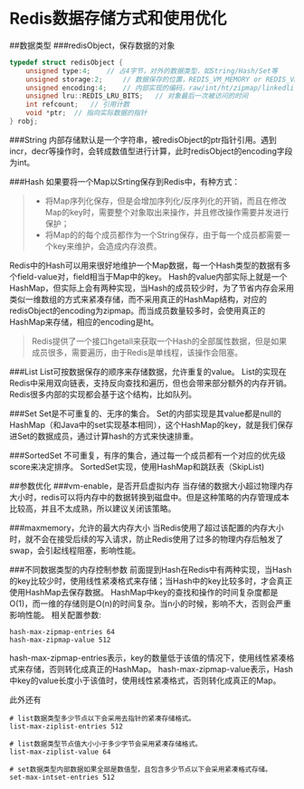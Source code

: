 # Redis数据存储方式和使用优化
##数据类型
###redisObject，保存数据的对象

```c
typedef struct redisObject {
    unsigned type:4;    // 占4字节，对外的数据类型，如String/Hash/Set等
    unsigned storage:2;     // 数据保存的位置，REDIS_VM_MEMORY or REDIS_VM_SWAPPING
    unsigned encoding:4;    // 内部实现的编码，raw/int/ht/zipmap/linkedlist/ziplist/intset等
    unsigned lru::REDIS_LRU_BITS;   // 对象最后一次被访问的时间
    int refcount;   // 引用计数
    void *ptr;  // 指向实际数据的指针
} robj;

```

###String
内部存储默认是一个字符串，被redisObject的ptr指针引用。遇到incr，decr等操作时，会转成数值型进行计算，此时redisObject的encoding字段为int。

###Hash
如果要将一个Map以Srting保存到Redis中，有种方式：
>* 将Map序列化保存，但是会增加序列化/反序列化的开销，而且在修改Map的key时，需要整个对象取出来操作，并且修改操作需要并发进行保护；
>* 将Map的的每个成员都作为一个String保存，由于每一个成员都需要一个key来维护，会造成内存浪费。

Redis中的Hash可以用来很好地维护一个Map数据，每一个Hash类型的数据有多个field-value对，field相当于Map中的key。
Hash的value内部实际上就是一个HashMap，但实际上会有两种实现，当Hash的成员较少时，为了节省内存会采用类似一维数组的方式来紧凑存储，而不采用真正的HashMap结构，对应的redisObject的encoding为zipmap。而当成员数量较多时，会使用真正的HashMap来存储，相应的encoding是ht。
>Redis提供了一个接口hgetall来获取一个Hash的全部属性数据，但是如果成员很多，需要遍历，由于Redis是单线程，该操作会阻塞。

###List
List可按数据保存的顺序来存储数据，允许重复的value。
List的实现在Redis中采用双向链表，支持反向查找和遍历，但也会带来部分额外的内存开销。
Redis很多内部的实现都会基于这个结构，比如队列。

###Set
Set是不可重复的、无序的集合。
Set的内部实现是其value都是null的HashMap（和Java中的set实现基本相同），这个HashMap的key，就是我们保存进Set的数据成员，通过计算hash的方式来快速排重。

###SortedSet
不可重复，有序的集合，通过每一个成员都有一个对应的优先级score来决定排序。
SortedSet实现，使用HashMap和跳跃表（SkipList)

##参数优化
###vm-enable，是否开启虚拟内存
当存储的数据大小超过物理内存大小时，redis可以将内存中的数据转换到磁盘中。但是这种策略的内存管理成本比较高，并且不太成熟，所以建议关闭该策略。

###maxmemory，允许的最大内存大小
当Redis使用了超过该配置的内存大小时，就不会在接受后续的写入请求，防止Redis使用了过多的物理内存后触发了swap，会引起线程阻塞，影响性能。

###不同数据类型的内存控制参数
前面提到Hash在Redis中有两种实现，当Hash的key比较少时，使用线性紧凑格式来存储；当Hash中的key比较多时，才会真正使用HashMap去保存数据。
HashMap中key的查找和操作的时间复杂度都是O(1)，而一维的存储则是O(n)的时间复杂。当n小的时候，影响不大，否则会严重影响性能。
相关配置参数:

```shell
hash-max-zipmap-entries 64
hash-max-zipmap-value 512
```
hash-max-zipmap-entries表示，key的数量低于该值的情况下，使用线性紧凑格式来存储，否则转化成真正的HashMap。
hash-max-zipmap-value表示，Hash中key的value长度小于该值时，使用线性紧凑格式，否则转化成真正的Map。

此外还有

```shell
# list数据类型多少节点以下会采用去指针的紧凑存储格式。
list-max-ziplist-entries 512

# list数据类型节点值大小小于多少字节会采用紧凑存储格式。
list-max-ziplist-value 64 

# set数据类型内部数据如果全部是数值型，且包含多少节点以下会采用紧凑格式存储。 
set-max-intset-entries 512 

```

